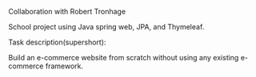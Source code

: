 Collaboration with Robert Tronhage

School project using Java spring web, JPA, and Thymeleaf.

Task description(supershort):

Build an e-commerce website from scratch without using any existing e-commerce framework.
